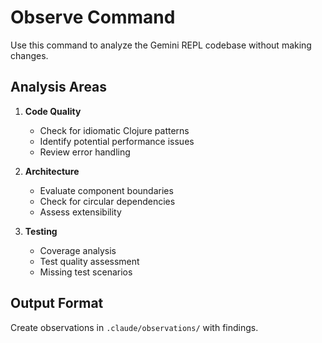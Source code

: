 # Observe Command

Use this command to analyze the Gemini REPL codebase without making changes.

## Analysis Areas

1. **Code Quality**
   - Check for idiomatic Clojure patterns
   - Identify potential performance issues
   - Review error handling

2. **Architecture**
   - Evaluate component boundaries
   - Check for circular dependencies
   - Assess extensibility

3. **Testing**
   - Coverage analysis
   - Test quality assessment
   - Missing test scenarios

## Output Format

Create observations in `.claude/observations/` with findings.
